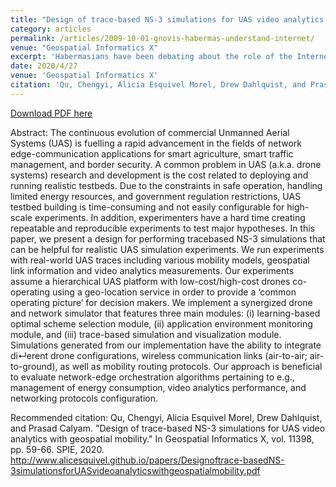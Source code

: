 ```yaml
---
title: "Design of trace-based NS-3 simulations for UAS video analytics with geospatial mobility"
category: articles
permalink: /articles/2009-10-01-gnovis-habermas-understand-internet/
venue: "Geospatial Informatics X"
excerpt: 'Habermasians have been debating about the role of the Internet in the public sphere, but they have all taken for granted the highly-automated software infrastructures that mediate our knowledge of the blogosphere.'
date: 2020/4/27
venue: 'Geospatial Informatics X'
citation: 'Qu, Chengyi, Alicia Esquivel Morel, Drew Dahlquist, and Prasad Calyam. "Design of trace-based NS-3 simulations for UAS video analytics with geospatial mobility." In Geospatial Informatics X, vol. 11398, pp. 59-66. SPIE, 2020. http://www.alicesquivel.github.io/papers/Designoftrace-basedNS-3simulationsforUASvideoanalyticswithgeospatialmobility.pdf'
---
```


<a href='http://www.alicesquivel.github.io/papers/Designoftrace-basedNS-3simulationsforUASvideoanalyticswithgeospatialmobility.pdf'>Download PDF here</a>

Abstract: 
The continuous evolution of commercial Unmanned Aerial Systems (UAS) is fuelling a rapid advancement in the fields of network edge-communication applications for smart agriculture, smart traffic management, and border security. A common problem in UAS (a.k.a. drone systems) research and development is the cost related to deploying and running realistic testbeds. Due to the constraints in safe operation, handling limited energy resources, and government regulation restrictions, UAS testbed building is time-consuming and not easily configurable for high-scale experiments. In addition, experimenters have a hard time creating repeatable and reproducible experiments to test major hypotheses. In this paper, we present a design for performing tracebased NS-3 simulations that can be helpful for realistic UAS simulation experiments. We run experiments with real-world UAS traces including various mobility models, geospatial link information and video analytics measurements. Our experiments assume a hierarchical UAS platform with low-cost/high-cost drones co-operating using a geo-location service in order to provide a ‘common operating picture’ for decision makers. We implement a synergized drone and network simulator that features three main modules: (i) learning-based optimal scheme selection module, (ii) application environment monitoring module, and (iii) trace-based simulation and visualization module. Simulations generated from our implementation have the ability to integrate di↵erent drone configurations, wireless communication links (air-to-air; air-to-ground), as well as mobility routing protocols. Our approach is beneficial to evaluate network-edge orchestration algorithms pertaining to e.g., management of energy consumption, video analytics performance, and networking protocols configuration.

Recommended citation: Qu, Chengyi, Alicia Esquivel Morel, Drew Dahlquist, and Prasad Calyam. "Design of trace-based NS-3 simulations for UAS video analytics with geospatial mobility." In Geospatial Informatics X, vol. 11398, pp. 59-66. SPIE, 2020. http://www.alicesquivel.github.io/papers/Designoftrace-basedNS-3simulationsforUASvideoanalyticswithgeospatialmobility.pdf
